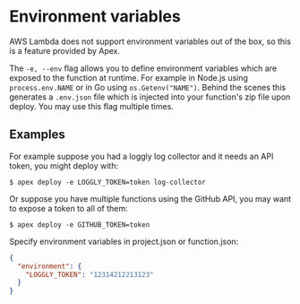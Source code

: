 
# Environment variables

AWS Lambda does not support environment variables out of the box, so this is a feature provided by Apex.

The `-e, --env` flag allows you to define environment variables which are exposed to the function at runtime. For example in Node.js using `process.env.NAME` or in Go using `os.Getenv("NAME")`. Behind the scenes this generates a `.env.json` file which is injected into your function's zip file upon deploy. You may use this flag multiple times.

## Examples

For example suppose you had a loggly log collector and it needs an API token, you might deploy with:

```
$ apex deploy -e LOGGLY_TOKEN=token log-collector
```

Or suppose you have multiple functions using the GitHub API, you may want to expose a token to all of them:

```
$ apex deploy -e GITHUB_TOKEN=token
```

Specify environment variables in project.json or function.json:

```json
{
  "environment": {
    "LOGGLY_TOKEN": "12314212213123"
  }
}
```
